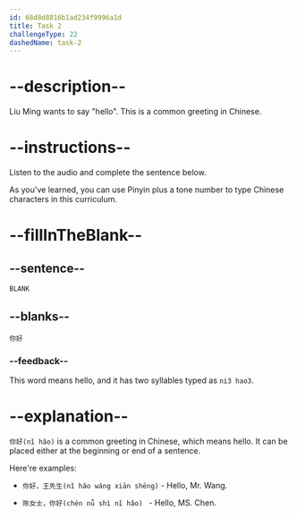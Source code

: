 ```yaml
---
id: 68d8d8816b1ad234f9996a1d
title: Task 2
challengeType: 22
dashedName: task-2
---
```


<!-- (Audio) Wanghua: 你好 (nǐ hǎo) -->

# --description--

Liu Ming wants to say "hello". This is a common greeting in Chinese.

# --instructions--

Listen to the audio and complete the sentence below.

As you've learned, you can use Pinyin plus a tone number to type Chinese characters in this curriculum.

# --fillInTheBlank--

## --sentence--

`BLANK`

## --blanks--

`你好`

### --feedback--

This word means hello, and it has two syllables typed as `ni3 hao3`.

# --explanation--

`你好(nǐ hǎo)` is a common greeting in Chinese, which means hello. It can be placed either at the beginning or end of a sentence.

Here're examples:

- `你好，王先生(nǐ hǎo wáng xiān shēng)` - Hello, Mr. Wang.

- `陈女士，你好(chén nǚ shì nǐ hǎo) ` - Hello, MS. Chen.
